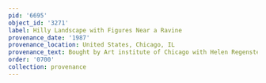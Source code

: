 ```yaml
---
pid: '6695'
object_id: '3271'
label: Hilly Landscape with Figures Near a Ravine
provenance_date: '1987'
provenance_location: United States, Chicago, IL
provenance_text: Bought by Art institute of Chicago with Helen Regenstein Fund
order: '0700'
collection: provenance
---
```

